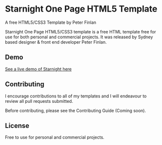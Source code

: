 # Starnight One Page HTML5 Template
A free HTML5/CSS3 Template by Peter Finlan

Starnight One Page HTML5/CSS3 template is a free HTML template free for use for both personal and commercial projects. 
It was released by Sydney based designer & front end developer Peter Finlan.

## Demo

<a href="https://dribbble.com/shots/1592140-Freebie-Starnight-HTML5-CSS3-Website-Template?list=users&offset=3">See a live demo of Starnight here</a> 

## Contributing

I encourage contributions to all of my templates and I will endeavour to review all pull requests submitted.

Before contributing, please see the Contributing Guide (Coming soon).

## License

Free to use for personal and commercial projects. 
